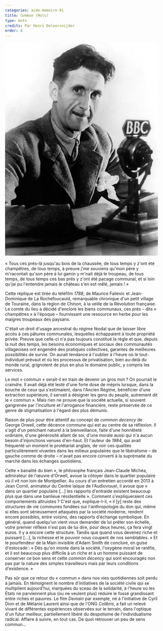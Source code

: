 ```yaml
---
categories: aide-memoire-81
title: Commun (Mots)
type: mots
credits: Par Henri Deleersnijder
order: 8
---
```

![Georges Orwell](/assets/uploads/am-81-george-orwell-bbc.jpg)



« Tous ces prés-là jusqu'au bois de la chaussée, de tous temps y z'ont été champêtres, de tous temps, à preuve j'me souviens qu'mon père y m'racontait qu'son père à lui gamin y m'nait déjà le troupeau, de tous temps, de tous temps ces bas prés y z'ont été pacage communal, et si loin qu'jai pu l'entendre jamais le château s'en est mêlé, jamais ! »

Cette réplique est tirée du téléfilm _1788_, de Maurice Failevic et Jean-Dominique de La Rochefoucauld, remarquable chronique d'un petit village de Touraine, dans la région de Chinon, à la veille de la Révolution française. Le comte du lieu a décidé d'enclore les biens communaux, ces prés – dits « champêtres » à l'époque – fournissant une ressource en herbe pour les maigres troupeaux des paysans.

C'était un droit d'usage ancestral du régime féodal que de laisser libre accès à ces pâtures communales, lesquelles échappaient à toute propriété privée. Preuve que celle-ci n'a pas toujours constitué la règle et que, depuis la nuit des temps, les besoins économiques et sociaux des communautés villageoises ont engendré des pratiques collectives, garantes de meilleures possibilités de survie. On aurait tendance à l'oublier à l'heure où le tout-individuel prévaut et où les processus de privatisation, bien au-delà du monde rural, grignotent de plus en plus le domaine public, y compris les services.

Le mot « commun » serait-il en train de devenir un gros mot ? On pourrait le craindre. Il avait déjà été lesté d'une forte dose de mépris lorsque, dans la bouche de ceux qui s'estimaient, dans l'Ancien Régime, bénéficier d'une extraction supérieure, il servait à désigner les gens du peuple, autrement dit le « commun ». Mais rien ne prouve que la société actuelle, si souvent gangrenée par l'inculture et l'arrogance financière, reste préservée de ce genre de stigmatisation à l'égard des plus démunis.

Raison de plus pour être attentif au concept de _common decency_ de George Orwell, cette décence commune qui est au centre de sa réflexion. Il s'agit d'un penchant naturel à la bienveillance, faite d'une honnêteté ordinaire, d'une générosité allant de soi, d'une morale aussi qui n'a aucun besoin d'injonctions venues d'en-haut. Et l'auteur de _1984_, qui avait fréquenté un moment le prolétariat anglais, de voir ces qualités particulièrement vivantes dans les milieux populaires que le libéralisme – de gauche comme de droite – n'avait pas encore converti à la suprématie du marché dans les échanges quotidiens.

Cette « banalité du bien », le philosophe français Jean-Claude Michéa, admirateur de l'œuvre d'Orwell, avoue la côtoyer dans le quartier populaire où il vit non loin de Montpellier. Au cours d'un entretien accordé en 2013 à Jean Cornil, animateur du Centre laïque de l'Audiovisuel, il avoue que « dans un quartier populaire \[...] les rapports d'entraide existent beaucoup plus que dans une banlieue résidentielle ». Comment s'expliqueraient ces comportements altruistes ? C'est que, explique-t-il, « il \[y] reste des structures de vie communes fondées sur l'anthropologie du don qui, même si elles sont sérieusement attaquées par la société moderne, rendent encore possibles, entre voisins, des rapports d'échange symbolique. En général, quand quelqu'un vient vous demander de lui prêter son échelle, votre premier réflexe n'est pas de lui dire, pour deux heures, ça fera vingt euros. Il y a encore cette structure. Tandis que quand vous devenez riche et puissant \[...], la richesse et le pouvoir nous coupent de nos semblables. » Et le pourfendeur de la Main invisible d'Adam Smith de conclure, en guise d'estocade : « Dès qu'on monte dans la société, l'oxygène moral se raréfie, et il est beaucoup plus difficile à un riche et à un homme puissant de conserver ce bon sens et cette _common decency_ qui sont encouragés non pas par la nature des simples travailleurs mais par leurs conditions d'existence. »

Pas sûr que ce retour du « commun » dans nos vies quotidiennes soit perdu à jamais. En témoignent le nombre d'initiatives de la société civile qui se multiplient aujourd'hui, marquées du sceau de la solidarité, à l'heure où les États ne parviennent plus (ou ne veulent plus) réduire le fossé grandissant entre riches et pauvres. Le film _Demain_ par exemple, né à l'initiative de Cyril Dion et de Mélanie Laurent ainsi que de l'ONG _Colibris_, a fait un relevé vivant de différentes expériences observées sur le terrain, dans l'optique d'un futur meilleur, partiellement libéré du despotisme de l'individualisme radical. Affaire à suivre, en tout cas. De quoi retrouver un peu de sens commun...
